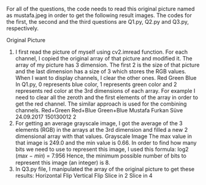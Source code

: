 For all of the questions, the code needs to
read this original picture named as
mustafa.jpeg in order to get the
following result images. The codes for the
first, the second and the third questions
are Q1.py, Q2.py and Q3.py, respectively.

 Original Picture
1. I first read the picture of myself using cv2.imread function. For each channel, I
copied the original array of that picture and modified it. The array of my picture has 3
dimension. The first 2 is the size of that picture and the last dimension has a size of 3
which stores the RGB values. When I want to display channels, I clear the other ones.
Red Green Blue
In Q1.py, 0 represents blue color, 1 represents green color and 2 represents red color
at the 3rd dimensions of each array. For example I need to clear all the zeroth and the
first elements of the array in order to get the red channel.
The similar approach is used for the combining channels.
Red+Green Red+Blue Green+Blue
Mustafa Furkan Süve 24.09.2017
150130012
2
2. For getting an average grayscale image, I got the average of the 3 elements (RGB) in
the arrays at the 3rd dimension and filled a new 2 dimensional array with that values.
 Grayscale Image
The max value in that image is 249.0 and the min value is 0.66. In order to find how
many bits we need to use to represent this image, I used this formula:
log2
(𝑚𝑎𝑥 − 𝑚𝑖𝑛) = 7.956
Hence, the minimum possible number of bits to represent this image (an integer) is 8.
3. In Q3.py file, I manipulated the array of the original picture to get these results:
Horizontal Flip Vertical Flip Slice in 2
Slice in 4
